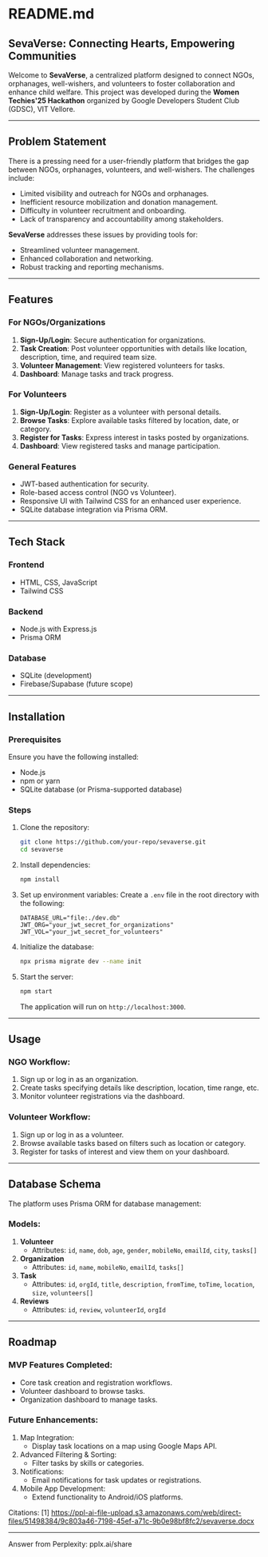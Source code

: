 # README.md

## SevaVerse: Connecting Hearts, Empowering Communities

Welcome to **SevaVerse**, a centralized platform designed to connect NGOs, orphanages, well-wishers, and volunteers to foster collaboration and enhance child welfare. This project was developed during the **Women Techies'25 Hackathon** organized by Google Developers Student Club (GDSC), VIT Vellore.

---

## Problem Statement

There is a pressing need for a user-friendly platform that bridges the gap between NGOs, orphanages, volunteers, and well-wishers. The challenges include:
- Limited visibility and outreach for NGOs and orphanages.
- Inefficient resource mobilization and donation management.
- Difficulty in volunteer recruitment and onboarding.
- Lack of transparency and accountability among stakeholders.

**SevaVerse** addresses these issues by providing tools for:
- Streamlined volunteer management.
- Enhanced collaboration and networking.
- Robust tracking and reporting mechanisms.

---

## Features

### For NGOs/Organizations
1. **Sign-Up/Login**: Secure authentication for organizations.
2. **Task Creation**: Post volunteer opportunities with details like location, description, time, and required team size.
3. **Volunteer Management**: View registered volunteers for tasks.
4. **Dashboard**: Manage tasks and track progress.

### For Volunteers
1. **Sign-Up/Login**: Register as a volunteer with personal details.
2. **Browse Tasks**: Explore available tasks filtered by location, date, or category.
3. **Register for Tasks**: Express interest in tasks posted by organizations.
4. **Dashboard**: View registered tasks and manage participation.

### General Features
- JWT-based authentication for security.
- Role-based access control (NGO vs Volunteer).
- Responsive UI with Tailwind CSS for an enhanced user experience.
- SQLite database integration via Prisma ORM.

---

## Tech Stack

### Frontend
- HTML, CSS, JavaScript
- Tailwind CSS

### Backend
- Node.js with Express.js
- Prisma ORM

### Database
- SQLite (development)
- Firebase/Supabase (future scope)

---

## Installation

### Prerequisites
Ensure you have the following installed:
- Node.js
- npm or yarn
- SQLite database (or Prisma-supported database)

### Steps
1. Clone the repository:
   ```bash
   git clone https://github.com/your-repo/sevaverse.git
   cd sevaverse
   ```

2. Install dependencies:
   ```bash
   npm install
   ```

3. Set up environment variables:
   Create a `.env` file in the root directory with the following:
   ```
   DATABASE_URL="file:./dev.db"
   JWT_ORG="your_jwt_secret_for_organizations"
   JWT_VOL="your_jwt_secret_for_volunteers"
   ```

4. Initialize the database:
   ```bash
   npx prisma migrate dev --name init
   ```

5. Start the server:
   ```bash
   npm start
   ```
   The application will run on `http://localhost:3000`.

---

## Usage

### NGO Workflow:
1. Sign up or log in as an organization.
2. Create tasks specifying details like description, location, time range, etc.
3. Monitor volunteer registrations via the dashboard.

### Volunteer Workflow:
1. Sign up or log in as a volunteer.
2. Browse available tasks based on filters such as location or category.
3. Register for tasks of interest and view them on your dashboard.

---

## Database Schema

The platform uses Prisma ORM for database management:

### Models:
1. **Volunteer**
    - Attributes: `id`, `name`, `dob`, `age`, `gender`, `mobileNo`, `emailId`, `city`, `tasks[]`
2. **Organization**
    - Attributes: `id`, `name`, `mobileNo`, `emailId`, `tasks[]`
3. **Task**
    - Attributes: `id`, `orgId`, `title`, `description`, `fromTime`, `toTime`, `location`, `size`, `volunteers[]`
4. **Reviews**
    - Attributes: `id`, `review`, `volunteerId`, `orgId`

---

## Roadmap

### MVP Features Completed:
- Core task creation and registration workflows.
- Volunteer dashboard to browse tasks.
- Organization dashboard to manage tasks.

### Future Enhancements:
1. Map Integration:
    - Display task locations on a map using Google Maps API.
2. Advanced Filtering & Sorting:
    - Filter tasks by skills or categories.
3. Notifications:
    - Email notifications for task updates or registrations.
4. Mobile App Development:
    - Extend functionality to Android/iOS platforms.

Citations:
[1] https://ppl-ai-file-upload.s3.amazonaws.com/web/direct-files/51498384/9c803a46-7198-45ef-a71c-9b0e98bf8fc2/sevaverse.docx

---
Answer from Perplexity: pplx.ai/share
